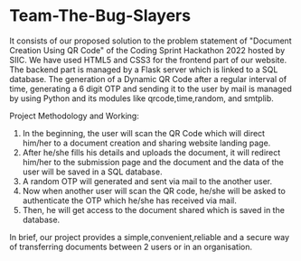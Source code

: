 # Team-The-Bug-Slayers
It consists of our proposed solution to the problem statement of "Document Creation Using QR Code" of the Coding Sprint Hackathon 2022 hosted by SIIC.
We have used HTML5 and CSS3 for the frontend part of our website.
The backend part is managed by a Flask server which is linked to a SQL database.
The generation of a Dynamic QR Code after a regular interval of time, generating a 6 digit OTP and sending it to the user by mail is managed by using Python and its modules like qrcode,time,random, and smtplib.

Project Methodology and Working:
1) In the beginning, the user will scan the QR Code which will direct him/her to a document creation and sharing website landing page.
2) After he/she fills his details and uploads the document, it will redirect him/her to the submission page and the document and the data of the user will be saved in a SQL database.
3) A random OTP will generated and sent via mail to the another user.
4)  Now when another user will scan the QR code, he/she will be asked to authenticate the OTP which he/she has received via mail.
5)  Then, he will get access to the document shared which is saved in the database.

In brief, our project provides a simple,convenient,reliable and a secure way of transferring documents between 2 users or in an organisation.

